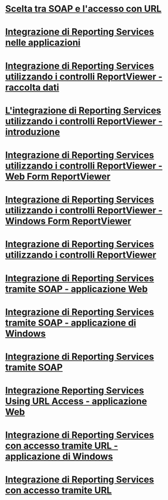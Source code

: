 # [Scelta tra SOAP e l'accesso con URL](choosing-between-url-access-and-soap.md)
# [Integrazione di Reporting Services nelle applicazioni](integrating-reporting-services-into-applications.md)
# [Integrazione di Reporting Services utilizzando i controlli ReportViewer - raccolta dati](integrating-reporting-services-using-reportviewer-controls-data-collection.md)
# [L'integrazione di Reporting Services utilizzando i controlli ReportViewer - introduzione](integrating-reporting-services-using-reportviewer-controls-get-started.md)
# [Integrazione di Reporting Services utilizzando i controlli ReportViewer - Web Form ReportViewer](using-the-webforms-reportviewer-control.md)
# [Integrazione di Reporting Services utilizzando i controlli ReportViewer - Windows Form ReportViewer](using-the-winforms-reportviewer-control.md)
# [Integrazione di Reporting Services utilizzando i controlli ReportViewer](integrating-reporting-services-using-reportviewer-controls.md)
# [Integrazione di Reporting Services tramite SOAP - applicazione Web](integrating-reporting-services-using-soap-web-application.md)
# [Integrazione di Reporting Services tramite SOAP - applicazione di Windows](integrating-reporting-services-using-soap-windows-application.md)
# [Integrazione di Reporting Services tramite SOAP](integrating-reporting-services-using-soap.md)
# [Integrazione Reporting Services Using URL Access - applicazione Web](integrating-reporting-services-using-url-access-web-application.md)
# [Integrazione di Reporting Services con accesso tramite URL - applicazione di Windows](integrating-reporting-services-using-url-access-windows-application.md)
# [Integrazione di Reporting Services con accesso tramite URL](integrating-reporting-services-using-url-access.md)
